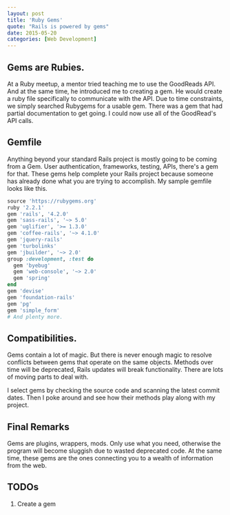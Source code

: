 ```yaml
---
layout: post
title: 'Ruby Gems'
quote: "Rails is powered by gems"
date: 2015-05-20
categories: [Web Development]
---
```


## Gems are Rubies.

At a Ruby meetup, a mentor tried teaching me to use the GoodReads API. And at the same time, he introduced me to creating a gem. He would create a ruby file specifically to communicate with the API. Due to time constraints, we simply searched Rubygems for a usable gem. There was a gem that had partial documentation to get going. I could now use all of the GoodRead's API calls.

## Gemfile
Anything beyond your standard Rails project is mostly going to be coming from a Gem. User authentication, frameworks, testing, APIs, there's a gem for that. These gems help complete your Rails project because someone has already done what you are trying to accomplish. My sample gemfile looks like this.

```ruby
source 'https://rubygems.org'
ruby '2.2.1'
gem 'rails', '4.2.0'
gem 'sass-rails', '~> 5.0'
gem 'uglifier', '>= 1.3.0'
gem 'coffee-rails', '~> 4.1.0'
gem 'jquery-rails'
gem 'turbolinks'
gem 'jbuilder', '~> 2.0'
group :development, :test do
  gem 'byebug'
  gem 'web-console', '~> 2.0'
  gem 'spring'
end
gem 'devise'
gem 'foundation-rails'
gem 'pg'
gem 'simple_form'
# And plenty more.
```

## Compatibilities.
Gems contain a lot of magic. But there is never enough magic to resolve conflicts between gems that operate on the same objects. Methods over time will be deprecated, Rails updates will break functionality. There are lots of moving parts to deal with.

I select gems by checking the source code and scanning the latest commit dates. Then I poke around and see how their methods play along with my project.

## Final Remarks
Gems are plugins, wrappers, mods. Only use what you need, otherwise the program will become sluggish due to wasted deprecated code. At the same time, these gems are the ones connecting you to a wealth of information from the web.

## TODOs
1. Create a gem






